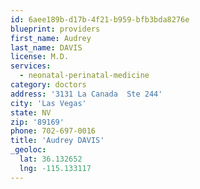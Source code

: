 ```yaml
---
id: 6aee189b-d17b-4f21-b959-bfb3bda8276e
blueprint: providers
first_name: Audrey
last_name: DAVIS
license: M.D.
services:
  - neonatal-perinatal-medicine
category: doctors
address: '3131 La Canada  Ste 244'
city: 'Las Vegas'
state: NV
zip: '89169'
phone: 702-697-0016
title: 'Audrey DAVIS'
_geoloc:
  lat: 36.132652
  lng: -115.133117
---
```

